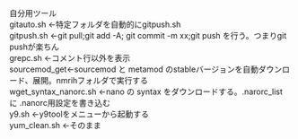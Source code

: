 自分用ツール<br>
gitauto.sh ←特定フォルダを自動的にgitpush.sh<br>
gitpush.sh ←git pull;git add -A; git commit -m xx;git push を行う。つまりgit pushが楽ちん<br>
grepc.sh ←コメント行以外を表示<br>
sourcemod_get←sourcemod と metamod のstableバージョンを自動ダウンロード、展開。nmrihフォルダで実行する<br>
wget_syntax_nanorc.sh  ←nano の syntax をダウンロードする。.narorc_list に .nanorc用設定を書き込む<br>
y9.sh ←y9toolをメニューから起動する<br>
yum_clean.sh ←そのまま<br>
